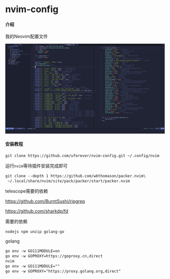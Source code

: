 # nvim-config

#### 介绍

我的Neovim配置文件

![image](screenshot.png)

#### 安装教程

```
git clone https://github.com/uforever/nvim-config.git ~/.config/nvim
```

运行`nvim`等待插件安装完成即可

```
git clone --depth 1 https://github.com/wbthomason/packer.nvim\
 ~/.local/share/nvim/site/pack/packer/start/packer.nvim
```

telescope需要的依赖

<https://github.com/BurntSushi/ripgrep>

<https://github.com/sharkdp/fd>

需要的依赖

```
nodejs npm unzip golang-go
```

golang
```
go env -w GO111MODULE=on
go env -w GOPROXY=https://goproxy.cn,direct
nvim
go env -w GO111MODULE=""
go env -w GOPROXY="https://proxy.golang.org,direct"
```
